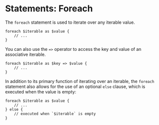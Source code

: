# Statements: Foreach

The `foreach` statement is used to iterate over any iterable value.

```
foreach $iterable as $value {
    // ...
}
```

You can also use the `=>` operator to access the key and value of an associative iterable.

```
foreach $iterable as $key => $value {
    // ...
}
```

In addition to its primary function of iterating over an iterable, the `foreach` statement also allows for the use of an optional `else` clause, which is executed when the value is empty:

```
foreach $iterable as $value {
    // ...
} else {
    // executed when `$iterable` is empty
}
```
